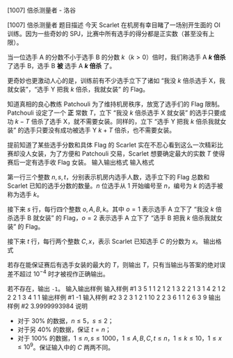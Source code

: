



[1007] 倍杀测量者 - 洛谷














[1007] 倍杀测量者
题目描述
今天 Scarlet 在机房有幸目睹了一场别开生面的 OI 训练。因为一些奇妙的 SPJ，比赛中所有选手的得分都是正实数（甚至没有上限）。

当一位选手 A 的分数不小于选手 B 的分数 $k$（$k>0$）倍时，我们称选手 A **$k$ 倍杀** 了选手 B，选手 B **被** 选手 A **$k$ 倍杀** 了。

更奇妙也更激动人心的是，训练前有不少选手立下了诸如 “我没 $k$ 倍杀选手 X，我就女装”，“选手 Y 把我 $k$ 倍杀，我就女装” 的 Flag。

知道真相的良心教练 Patchouli 为了维持机房秩序，放宽了选手们的 Flag 限制。Patchouli 设定了一个 **正** 常数 $T$，立下 “我没 $k$ 倍杀选手 X 就女装” 的选手只要成功 $k - T$ 倍杀了选手 X，就不需要女装。同样的，立下 “选手 Y 把我 $k$ 倍杀我就女装” 的选手只要没有成功被选手 Y $k+T$ 倍杀，也不需要女装。

提前知道了某些选手分数和具体 Flag 的 Scarlet 实在不忍心看到这么一次精彩比赛却没人女装，为了方便和 Patchouli 交易，Scarlet 想要确定最大的实数 $T$ 使得赛后一定有选手收 Flag 女装。
输入输出格式
输入格式

第一行三个整数 $n,s,t$，分别表示机房内选手人数，选手立下的 Flag 总数和 Scarlet 已知的选手分数的数量。$n$ 位选手从 $1$ 开始编号至 $n$，编号为 $k$ 的选手被称为选手 $k$。

接下来 $s$ 行，每行四个整数 $o,A,B,k$。其中 $o=1$ 表示选手 A 立下了 “我没 $k$ 倍杀选手 B 就女装” 的 Flag，$o=2$ 表示选手 A 立下了 “选手 B 把我 $k$ 倍杀我就女装” 的 Flag。

接下来 $t$ 行，每行两个整数 $C,x$，表示 Scarlet 已知选手 $C$ 的分数为 $x$。
输出格式

若存在能保证赛后有选手女装的最大的 $T$，则输出 $T$，只有当输出与答案的绝对误差不超过 $10^{-4}$ 时才被视作正确输出。

若不存在，输出 `-1`。
输入输出样例
输入样例 #1
3 5 1
1 2 1 2
1 3 2 2
1 3 1 4
2 1 2 2
2 1 3 4
1 1
输出样例 #1
-1
输入样例 #2
3 2 3
1 2 1 10
2 2 3 6
1 1
2 6
3 9
输出样例 #2
3.9999993984
说明
- 对于 $30\%$ 的数据，$n\leq5$，$s\leq 2$；
- 对于另 $40\%$ 的数据，保证 $t=n$；
- 对于 $100\%$ 的数据，$1\leq n,s\leq 1000$，$1\leq A,B,C,t\leq n$，$1\leq k\leq 10$，$1\leq x\leq 10^9$。保证输入中的 $C$ 两两不同。






